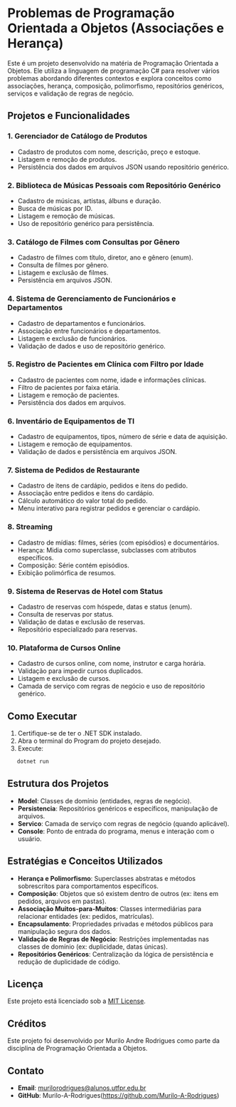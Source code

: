 # Problemas de Programação Orientada a Objetos (Associações e Herança)

Este é um projeto desenvolvido na matéria de Programação Orientada a Objetos. Ele utiliza a linguagem de programação C# para resolver vários problemas abordando diferentes contextos e explora conceitos como associações, herança, composição, polimorfismo, repositórios genéricos, serviços e validação de regras de negócio.

## Projetos e Funcionalidades

### 1. **Gerenciador de Catálogo de Produtos**
- Cadastro de produtos com nome, descrição, preço e estoque.
- Listagem e remoção de produtos.
- Persistência dos dados em arquivos JSON usando repositório genérico.

### 2. **Biblioteca de Músicas Pessoais com Repositório Genérico**
- Cadastro de músicas, artistas, álbuns e duração.
- Busca de músicas por ID.
- Listagem e remoção de músicas.
- Uso de repositório genérico para persistência.

### 3. **Catálogo de Filmes com Consultas por Gênero**
- Cadastro de filmes com título, diretor, ano e gênero (enum).
- Consulta de filmes por gênero.
- Listagem e exclusão de filmes.
- Persistência em arquivos JSON.

### 4. **Sistema de Gerenciamento de Funcionários e Departamentos**
- Cadastro de departamentos e funcionários.
- Associação entre funcionários e departamentos.
- Listagem e exclusão de funcionários.
- Validação de dados e uso de repositório genérico.

### 5. **Registro de Pacientes em Clínica com Filtro por Idade**
- Cadastro de pacientes com nome, idade e informações clínicas.
- Filtro de pacientes por faixa etária.
- Listagem e remoção de pacientes.
- Persistência dos dados em arquivos.

### 6. **Inventário de Equipamentos de TI**
- Cadastro de equipamentos, tipos, número de série e data de aquisição.
- Listagem e remoção de equipamentos.
- Validação de dados e persistência em arquivos JSON.

### 7. **Sistema de Pedidos de Restaurante**
- Cadastro de itens de cardápio, pedidos e itens do pedido.
- Associação entre pedidos e itens do cardápio.
- Cálculo automático do valor total do pedido.
- Menu interativo para registrar pedidos e gerenciar o cardápio.

### 8. **Streaming**
- Cadastro de mídias: filmes, séries (com episódios) e documentários.
- Herança: Midia como superclasse, subclasses com atributos específicos.
- Composição: Série contém episódios.
- Exibição polimórfica de resumos.
  
### 9. **Sistema de Reservas de Hotel com Status**
- Cadastro de reservas com hóspede, datas e status (enum).
- Consulta de reservas por status.
- Validação de datas e exclusão de reservas.
- Repositório especializado para reservas.

### 10. **Plataforma de Cursos Online**
- Cadastro de cursos online, com nome, instrutor e carga horária.
- Validação para impedir cursos duplicados.
- Listagem e exclusão de cursos.
- Camada de serviço com regras de negócio e uso de repositório genérico.

## Como Executar

1. Certifique-se de ter o .NET SDK instalado.
2. Abra o terminal do Program do projeto desejado.
3. Execute:
```bash
   dotnet run
```

## Estrutura dos Projetos

- **Model**: Classes de domínio (entidades, regras de negócio).
- **Persistencia**: Repositórios genéricos e específicos, manipulação de arquivos.
- **Servico**: Camada de serviço com regras de negócio (quando aplicável).
- **Console**: Ponto de entrada do programa, menus e interação com o usuário.

## Estratégias e Conceitos Utilizados

- **Herança e Polimorfismo**: Superclasses abstratas e métodos sobrescritos para comportamentos específicos.
- **Composição**: Objetos que só existem dentro de outros (ex: itens em pedidos, arquivos em pastas).
- **Associação Muitos-para-Muitos**: Classes intermediárias para relacionar entidades (ex: pedidos, matrículas).
- **Encapsulamento**: Propriedades privadas e métodos públicos para manipulação segura dos dados.
- **Validação de Regras de Negócio**: Restrições implementadas nas classes de domínio (ex: duplicidade, datas únicas).
- **Repositórios Genéricos**: Centralização da lógica de persistência e redução de duplicidade de código.

## Licença

Este projeto está licenciado sob a [MIT License](LICENSE).


## Créditos

Este projeto foi desenvolvido por Murilo Andre Rodrigues como parte da disciplina de Programação Orientada a Objetos.

## Contato

- **Email**: murilorodrigues@alunos.utfpr.edu.br
- **GitHub**: Murilo-A-Rodrigues(https://github.com/Murilo-A-Rodrigues)